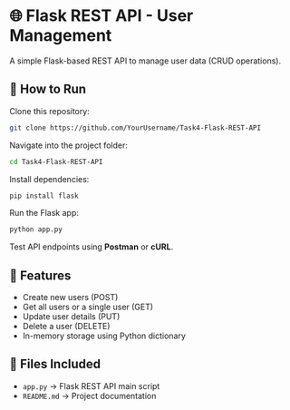 # 🌐 Flask REST API - User Management

A simple Flask-based REST API to manage user data (CRUD operations).

## 🚀 How to Run

Clone this repository:
```bash
git clone https://github.com/YourUsername/Task4-Flask-REST-API
```

Navigate into the project folder:
```bash
cd Task4-Flask-REST-API
```

Install dependencies:
```bash
pip install flask
```

Run the Flask app:
```bash
python app.py
```

Test API endpoints using **Postman** or **cURL**.

## 📌 Features
- Create new users (POST)
- Get all users or a single user (GET)
- Update user details (PUT)
- Delete a user (DELETE)
- In-memory storage using Python dictionary

## 📂 Files Included
- `app.py` → Flask REST API main script
- `README.md` → Project documentation
